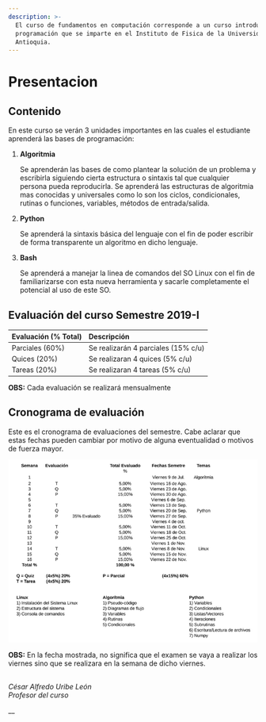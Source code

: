 ```yaml
---
description: >-
  El curso de fundamentos en computación corresponde a un curso introductorio de
  programación que se imparte en el Instituto de Fisica de la Universidad de
  Antioquia.
---
```


# Presentacion

## Contenido

En este curso se verán 3 unidades importantes en las cuales el estudiante aprenderá las bases de programación:

1. **Algoritmia**

   Se aprenderán las bases de como plantear la solución de un problema y escribirla siguiendo cierta estructura o sintaxis tal que cualquier persona pueda reproducirla. Se aprenderá las estructuras de algoritmia mas conocidas y universales como lo son los ciclos, condicionales, rutinas o funciones, variables, métodos de entrada/salida.

2. **Python**

   Se aprenderá la sintaxis básica del lenguaje con el fin de poder escribir de forma transparente un algoritmo en dicho lenguaje.

3. **Bash**

   Se aprenderá a manejar la linea de comandos del SO Linux con el fin de familiarizarse con esta nueva herramienta y sacarle completamente el potencial al uso de este SO.

## Evaluación del curso Semestre 2019-I

| **Evaluación \(% Total\)** |  **Descripción** |
| :--- | :--- |
| Parciales \(60%\) | Se realizarán 4 parciales \(15% c/u\) |
| Quices \(20%\) | Se realizaran 4 quices \(5% c/u\) |
| Tareas \(20%\) | Se realizaran 4 tareas \(5% c/u\) |

**OBS:** Cada evaluación se realizará mensualmente

## Cronograma de evaluación

Este es el cronograma de evaluaciones del semestre. Cabe aclarar que estas fechas pueden cambiar por motivo de alguna eventualidad o motivos de fuerza mayor.



![](.gitbook/assets/image%20%281%29.png)

**OBS:** En la fecha mostrada, no significa que el examen se vaya a realizar los viernes sino que se realizara en la semana de dicho viernes.

## 

_César Alfredo Uribe León  
Profesor del curso_

\_\_

